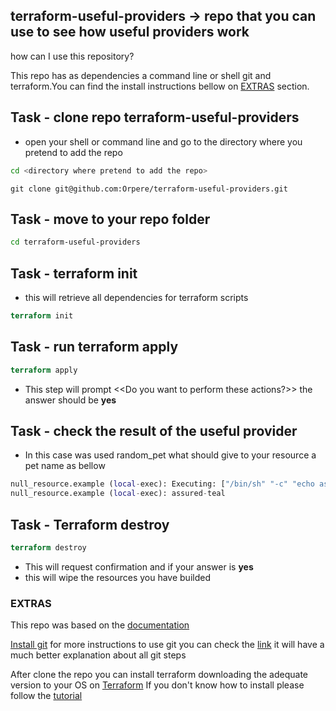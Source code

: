 ## terraform-useful-providers -> repo that you can use to see how useful providers work

how can I use this repository?

This repo has as dependencies a command line or shell git and terraform.You can find the install instructions bellow on [EXTRAS](#extras) section.

## Task - clone repo terraform-useful-providers

- open your shell or command line and go to the directory where you pretend to add the repo

```bash
cd <directory where pretend to add the repo>
```

```git
git clone git@github.com:Orpere/terraform-useful-providers.git
```

## Task - move to your repo folder

```bash
cd terraform-useful-providers
```

## Task - terraform init

- this will retrieve all dependencies for terraform scripts

```terraform
terraform init
```

## Task - run terraform apply

```terraform
terraform apply
```

- This step will prompt <<Do you want to perform these actions?>>
  the answer should be **yes** 

 

## Task - check the result of the useful provider

- In this case was used random_pet what should give to your resource a pet name as bellow

```terraform 
null_resource.example (local-exec): Executing: ["/bin/sh" "-c" "echo assured-teal"]
null_resource.example (local-exec): assured-teal
```

## Task - Terraform destroy

```terraform
terraform destroy
```

- This will request confirmation and if your answer is **yes**
- this will wipe the resources you have builded
  
### EXTRAS

This repo was based on the [documentation](https://www.terraform.io/docs/providers/random/r/pet.html)

[Install git](https://gist.github.com/derhuerst/1b15ff4652a867391f03#file-intro-md)
for more instructions to use git you can check the [link](https://rogerdudler.github.io/git-guide/) it will have a much better explanation about all git steps

After clone the repo you can install terraform downloading the adequate version to your OS on [Terraform](https://www.terraform.io/downloads.html)
If you don't know how to install please follow the [tutorial](https://learn.hashicorp.com/terraform/getting-started/install.html)
